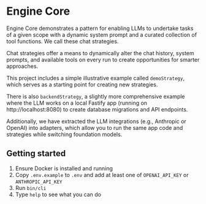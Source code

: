 # Engine Core

Engine Core demonstrates a pattern for enabling LLMs to undertake tasks of a given scope with a dynamic system prompt and a curated collection of tool functions. We call these chat strategies.

Chat strategies offer a means to dynamically alter the chat history, system prompts, and available tools on every run to create opportunities for smarter approaches.

This project includes a simple illustrative example called `demoStrategy`, which serves as a starting point for creating new strategies.

There is also `backendStrategy`, a slightly more comprehensive example where the LLM works on a local Fastify app (running on http://localhost:8080) to create database migrations and API endpoints.

Additionally, we have extracted the LLM integrations (e.g., Anthropic or OpenAI) into adapters, which allow you to run the same app code and strategies while switching foundation models.

## Getting started

1. Ensure Docker is installed and running
2. Copy `.env.example` to `.env` and add at least one of `OPENAI_API_KEY` or `ANTHROPIC_API_KEY`
3. Run `bin/cli`
4. Type `help` to see what you can do
